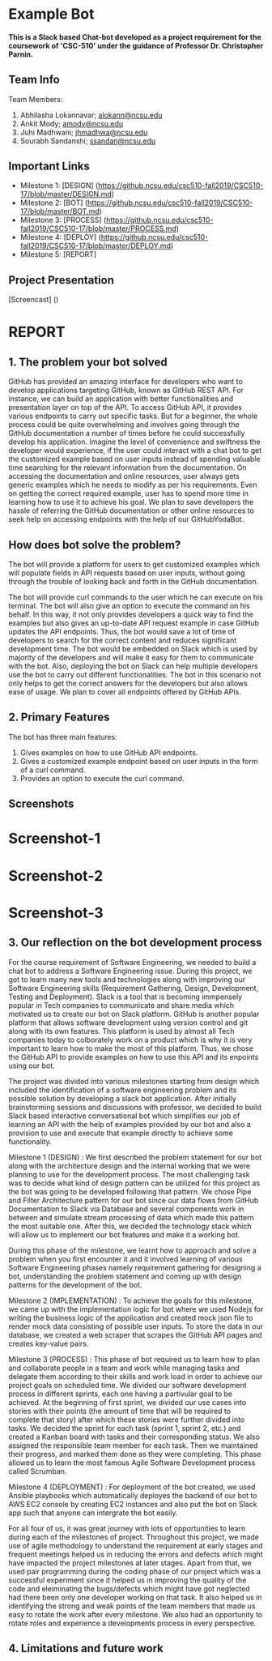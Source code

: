 <h1>Example Bot</h1> 

#### This is a Slack based Chat-bot developed as a project requirement for the coursework of 'CSC-510' under the guidance of Professor Dr. Christopher Parnin.

## Team Info

 Team Members:
1. Abhilasha Lokannavar; alokann@ncsu.edu 
2. Ankit Mody; amody@ncsu.edu 
3. Juhi Madhwani; jhmadhwa@ncsu.edu 
4. Sourabh Sandanshi; ssandan@ncsu.edu 

## Important Links
* Milestone 1: [DESIGN] (https://github.ncsu.edu/csc510-fall2019/CSC510-17/blob/master/DESIGN.md) 
* Milestone 2: [BOT] (https://github.ncsu.edu/csc510-fall2019/CSC510-17/blob/master/BOT.md) 
* Milestone 3: [PROCESS] (https://github.ncsu.edu/csc510-fall2019/CSC510-17/blob/master/PROCESS.md) 
* Milestone 4: [DEPLOY] (https://github.ncsu.edu/csc510-fall2019/CSC510-17/blob/master/DEPLOY.md) 
* Milestone 5: [REPORT]

## Project Presentation
[Screencast] ()

# REPORT

## 1. The problem your bot solved

GitHub has provided an amazing interface for developers who want to develop applications targeting GitHub, known as GitHub REST API. For instance, we can build an application with better functionalities and presentation layer on top of the API. To access GitHub API, it provides various endpoints to carry out specific tasks. But for a beginner, the whole process could be quite overwhelming and involves going through the GitHub documentation a number of times before he could successfully develop his application. Imagine the level of convenience and swiftness the developer would experience, if the user could interact with a chat bot to get the customized example based on user inputs instead of spending valuable time searching for the relevant information from the documentation. On accessing the documentation and online resources, user always gets generic examples which he needs to modify as per his requirements. Even on getting the correct required example, user has to spend more time in learning how to use it to achieve his goal. We plan to save developers the hassle of referring the GitHub documentation or other online resources to seek help on accessing endpoints with the help of our GitHubYodaBot.

## How does bot solve the problem?

The bot will provide a platform for users to get customized examples which will populate fields in API requests based on user inputs, without going through the trouble of looking back and forth in the GitHub documentation. 

The bot will provide curl commands to the user which he can execute on his terminal. The bot will also give an option to execute the command on his behalf. In this way, it not only provides developers a quick way to find the examples but also gives an up-to-date API request example in case GitHub updates the API endpoints. Thus, the bot would save a lot of time of developers to search for the correct content and reduces significant development time. The bot would be embedded on Slack which is used by majority of the developers and will make it easy for them to communicate with the bot. Also, deploying the bot on Slack can help multiple developers use the bot to carry out different functionalities. The bot in this scenario not only helps to get the correct answers for the developers but also allows ease of usage. We plan to cover all endpoints offered by GitHub APIs.

## 2. Primary Features

The bot has three main features:
1. Gives examples on how to use GitHub API endpoints. 
2. Gives a customized example endpoint based on user inputs in the form of a curl command. 
3. Provides an option to execute the curl command.

## Screenshots

# Screenshot-1

# Screenshot-2

# Screenshot-3

## 3. Our reflection on the bot development process 

For the course requirement of Software Engineering, we needed to build a chat bot to address a Software Engineering issue. During this project, we got to learn many new tools and technologies along with improving our Software Engineering skills (Requirement Gathering, Design, Development, Testing and Deployment). Slack is a tool that is becoming immpensely popular in Tech companies to communicate and share media which motivated us to create our bot on Slack platform. GitHub is another popular platform that allows software development using version control and git along with its own features. This platform is used by almost all Tech companies today to colborately work on a product which is why it is very important to learn how to make the most of this platform. Thus, we chose the GitHub API to provide examples on how to use this API and its enpoints using our bot.

The project was divided into various milestones starting from design which included the identification of a software engineering problem and its possible solution by developing a slack bot application. After initially brainstorming sessions and discussions with professor,  we decided to build Slack based interactive conversational bot which simplifies our job of learning an API with the help of examples provided by our bot and also a provision to use and execute that example directly to achieve some functionality.

Milestone 1 (DESIGN) : We first described the problem statement for our bot along with the architecture design and the internal working  that we were planning to use for the development process. The most challenging task was to decide what kind of design pattern can be utilized for this project as the bot was going to be developed following that pattern. We chose Pipe and Filter Architecture pattern for our bot since our data flows from GitHub Documentation to Slack via Database and several components work in between and simulate stream processing of data which made this pattern the most suitable one. After this, we decided the technology stack which will allow us to implement our bot features and make it a working bot.

During this phase of the milestone, we learnt how to approach and solve a problem when you first encounter it and it involved learning of various Software Engineering phases namely requirement gathering for designing a bot, understanding the problem statement and coming up with design patterns for the development of the bot.

Milestone 2 (IMPLEMENTATION) : To achieve the goals for this milestone, we came up with the implementation logic for bot where we used Nodejs for writing the business logic of the application and created mock json file to render mock data consisting of possible user inputs. To store the data in our database, we created a web scraper that scrapes the GitHub API pages and creates key-value pairs.

Milestone 3 (PROCESS) : This phase of bot required us to learn how to plan and collaborate people in a team and work while managing tasks and delegate them according to their skills and work load in order to achieve our project goals on scheduled time. We divided our software development process in different sprints, each one having a partivular goal to be achieved. At the beginning of first sprint, we divided our use cases into stories with their points (the amount of time that will be required to complete that story) after which these stories were further divided into tasks. We decided the sprint for each task (sprint 1, sprint 2, etc.) and created a Kanban board with tasks and their corresponding status. We also assigned the responsible team member for each task. Then we maintained their progress, and marked them done as they were completing. This phase allowed us to learn the most famous Agile Software Development process called Scrumban.

Milestone 4 (DEPLOYMENT) : For deployment of the bot created, we used Ansible playbooks which automatically deployes the backend of our bot to AWS EC2 console by creating EC2 instances and also put the bot on Slack app such that anyone can intergrate the bot easily.

For all four of us, it was great journey with lots of opportunities to learn during each of the milestones of project. Throughout this project, we made use of agile methodology to understand the requirement at early stages and frequent meetings helped us in reducing the errors and defects which might have impacted the project milestones at later stages. Apart from that, we used pair programming during the coding phase of our project which was a successful experiment since it helped us in improving the quality of the code and eleiminating the bugs/defects which might have got neglected had there been only one developer working on that task. It also helped us in identifying the strong and weak points of the team members that made us easy to rotate the work after every milestone. We also had an opportunity to rotate roles and experience a developments process in every perspective.

## 4.  Limitations and future work


